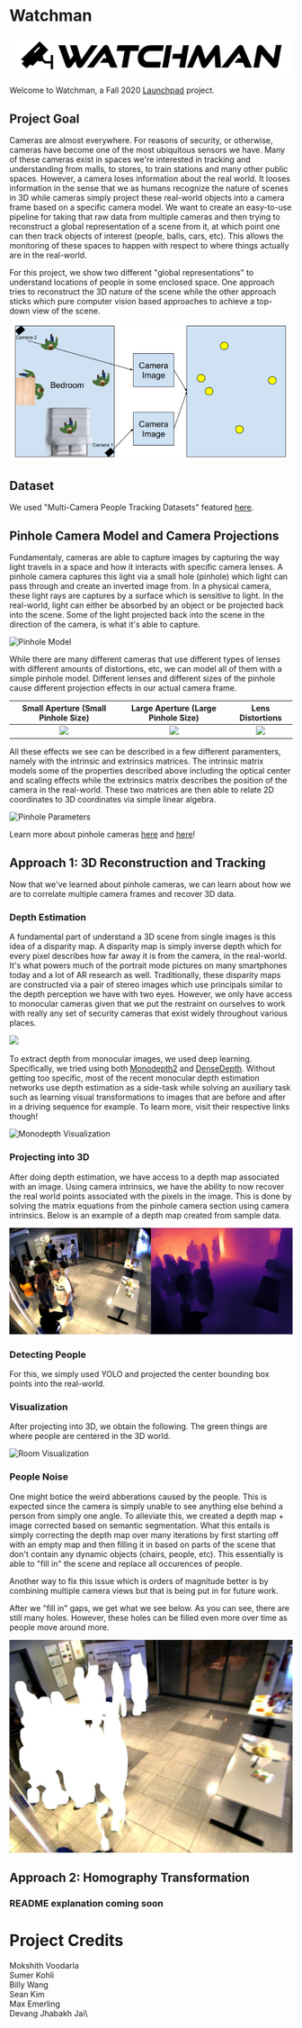 # Watchman

![Watchman Project Logo](imgs/watchman.png)

Welcome to Watchman, a Fall 2020 [Launchpad](https://launchpad.berkeley.edu/) project.

## Project Goal
Cameras are almost everywhere. For reasons of security, or otherwise, cameras have become one of the most ubiquitous sensors we have. Many of these cameras exist in spaces we're interested in tracking and understanding from malls, to stores, to train stations and many other public spaces. However, a camera loses information about the real world. It looses information in the sense that we as humans recognize the nature of scenes in 3D while cameras simply project these real-world objects into a camera frame based on a specific camera model. We want to create an easy-to-use pipeline for taking that raw data from multiple cameras and then trying to reconstruct a global representation of a scene from it, at which point one can then track objects of interest (people, balls, cars, etc). This allows the monitoring of these spaces to happen with respect to where things actually are in the real-world.

For this project, we show two different "global representations" to understand locations of people in some enclosed space. One approach tries to reconstruct the 3D nature of the scene while the other approach sticks which pure computer vision based approaches to achieve a top-down view of the scene.

![Project Goal](imgs/goal.png)

## Dataset
We used "Multi-Camera People Tracking Datasets" featured [here](https://tev.fbk.eu/technologies/multi-camera-people-tracking-datasets).

## Pinhole Camera Model and Camera Projections
Fundamentaly, cameras are able to capture images by capturing the way light travels in a space and how it interacts with specific camera lenses. A pinhole camera captures this light via a small hole (pinhole) which light can pass through and create an inverted image from. In a physical camera, these light rays are captures by a surface which is sensitive to light. In the real-world, light can either be absorbed by an object or be projected back into the scene. Some of the light projected back into the scene in the direction of the camera, is what it's able to capture.

![Pinhole Model](https://upload.wikimedia.org/wikipedia/commons/thumb/3/3b/Pinhole-camera.svg/2560px-Pinhole-camera.svg.png)

While there are many different cameras that use different types of lenses with different amounts of distortions, etc, we can model all of them with a simple pinhole model. Different lenses and different sizes of the pinhole cause different projection effects in our actual camera frame.

Small Aperture (Small Pinhole Size) |  Large Aperture (Large Pinhole Size) | Lens Distortions
:-------------------------:|:-------------------------:|:-------------------------:
![](https://www.scratchapixel.com/images/upload/cameras/pinhole1.gif?)  |  ![](https://www.scratchapixel.com/images/upload/cameras/pinhole2.gif?) | ![](https://www.scratchapixel.com/images/upload/cameras/lens.png?)

All these effects we see can be described in a few different paramenters, namely with the intrinsic and extrinsics matrices. The intrinsic matrix models some of the properties described above including the optical center and scaling effects while the extrinsics matrix describes the position of the camera in the real-world. These two matrices are then able to relate 2D coordinates to 3D coordinates via simple linear algebra.

![Pinhole Parameters](https://www.cc.gatech.edu/classes/AY2016/cs4476_fall/results/proj3/html/agartia3/ProjectionMatrix.jpg)

Learn more about pinhole cameras [here](https://www.scratchapixel.com/lessons/3d-basic-rendering/3d-viewing-pinhole-camera) and [here](http://ksimek.github.io/2013/08/13/intrinsic/#:~:text=The%20Pinhole%20Camera,ideal%20pinhole%20camera%2C%20illustrated%20below.&text=Each%20intrinsic%20parameter%20describes%20a%20geometric%20property%20of%20the%20camera.)!

## Approach 1: 3D Reconstruction and Tracking
Now that we've learned about pinhole cameras, we can learn about how we are to correlate multiple camera frames and recover 3D data.

### Depth Estimation
A fundamental part of understand a 3D scene from single images is this idea of a disparity map. A disparity map is simply inverse depth which for every pixel describes how far away it is from the camera, in the real-world. It's what powers much of the portrait mode pictures on many smartphones today and a lot of AR research as well. Traditionally, these disparity maps are constructed via a pair of stereo images which use principals similar to the depth perception we have with two eyes. However, we only have access to monocular cameras given that we put the restraint on ourselves to work with really any set of security cameras that exist widely throughout various places.

![](https://sites.google.com/site/5kk73gpu2010/_/rsrc/1289558676808/assignments/stereo-vision/overview.png?height=121&width=400)

To extract depth from monocular images, we used deep learning. Specifically, we tried using both [Monodepth2](https://github.com/nianticlabs/monodepth2) and [DenseDepth](https://github.com/ialhashim/DenseDepth). Without getting too specific, most of the recent monocular depth estimation networks use depth estimation as a side-task while solving an auxiliary task such as learning visual transformations to images that are before and after in a driving sequence for example. To learn more, visit their respective links though!

![Monodepth Visualization](https://github.com/nianticlabs/monodepth2/raw/master/assets/teaser.gif)

### Projecting into 3D
After doing depth estimation, we have access to a depth map associated with an image. Using camera intrinsics, we have the ability to now recover the real world points associated with the pixels in the image. This is done by solving the matrix equations from the pinhole camera section using camera intrinsics. Below is an example of a depth map created from sample data.

![Depth Example](imgs/pre-depth.png)


### Detecting People
For this, we simply used YOLO and projected the center bounding box points into the real-world.

### Visualization
After projecting into 3D, we obtain the following. The green things are where people are centered in the 3D world.

![Room Visualization](imgs/room-view-sample.gif)

### People Noise
One might botice the weird abberations caused by the people. This is expected since the camera is simply unable to see anything else behind a person from simply one angle. To alleviate this, we created a depth map + image corrected based on semantic segmentation. What this entails is simply correcting the depth map over many iterations by first starting off with an empty map and then filling it in based on parts of the scene that don't contain any dynamic objects (chairs, people, etc). This essentially is able to "fill in" the scene and replace all occurences of people.

Another way to fix this issue which is orders of magnitude better is by combining multiple camera views but that is being put in for future work.

After we "fill in" gaps, we get what we see below. As you can see, there are still many holes. However, these holes can be filled even more over time as people move around more.

![Gap Removal](imgs/delta_7.jpg)

## Approach 2: Homography Transformation

### README explanation coming soon


# Project Credits
Mokshith Voodarla\
Sumer Kohli\
Billy Wang\
Sean Kim\
Max Emerling\
Devang Jhabakh Jai\